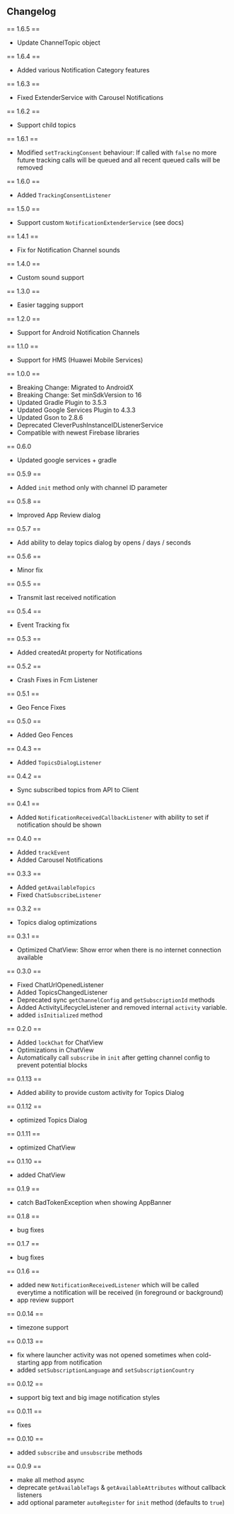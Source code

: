 ## Changelog

== 1.6.5 ==
* Update ChannelTopic object

== 1.6.4 ==
* Added various Notification Category features

== 1.6.3 ==
* Fixed ExtenderService with Carousel Notifications

== 1.6.2 ==
* Support child topics

== 1.6.1 ==
* Modified `setTrackingConsent` behaviour: If called with `false` no more future tracking calls will be queued and all recent queued calls will be removed

== 1.6.0 ==
* Added `TrackingConsentListener`

== 1.5.0 ==
* Support custom `NotificationExtenderService` (see docs)

== 1.4.1 ==
* Fix for Notification Channel sounds

== 1.4.0 ==
* Custom sound support

== 1.3.0 ==
* Easier tagging support

== 1.2.0 ==
* Support for Android Notification Channels

== 1.1.0 ==
* Support for HMS (Huawei Mobile Services)

== 1.0.0 ==
* Breaking Change: Migrated to AndroidX
* Breaking Change: Set minSdkVersion to 16
* Updated Gradle Plugin to 3.5.3
* Updated Google Services Plugin to 4.3.3
* Updated Gson to 2.8.6
* Deprecated CleverPushInstanceIDListenerService
* Compatible with newest Firebase libraries

== 0.6.0
* Updated google services + gradle

== 0.5.9 ==
* Added `init` method only with channel ID parameter

== 0.5.8 ==
* Improved App Review dialog

== 0.5.7 ==
* Add ability to delay topics dialog by opens / days / seconds

== 0.5.6 ==
* Minor fix

== 0.5.5 ==
* Transmit last received notification

== 0.5.4 ==
* Event Tracking fix

== 0.5.3 ==
* Added createdAt property for Notifications

== 0.5.2 ==
* Crash Fixes in Fcm Listener

== 0.5.1 ==
* Geo Fence Fixes

== 0.5.0 ==
* Added Geo Fences

== 0.4.3 ==
* Added `TopicsDialogListener`

== 0.4.2 ==
* Sync subscribed topics from API to Client

== 0.4.1 ==
* Added `NotificationReceivedCallbackListener` with ability to set if notification should be shown

== 0.4.0 ==
* Added `trackEvent`
* Added Carousel Notifications

== 0.3.3 ==
* Added `getAvailableTopics`
* Fixed `ChatSubscribeListener`

== 0.3.2 ==
* Topics dialog optimizations

== 0.3.1 ==
* Optimized ChatView: Show error when there is no internet connection available

== 0.3.0 ==
* Fixed ChatUrlOpenedListener
* Added TopicsChangedListener
* Deprecated sync `getChannelConfig` and `getSubscriptionId` methods
* Added ActivityLifecycleListener and removed internal `activity` variable.
* added `isInitialized` method

== 0.2.0 ==
* Added `lockChat` for ChatView
* Optimizations in ChatView
* Automatically call `subscribe` in `init` after getting channel config to prevent potential blocks

== 0.1.13 ==
* Added ability to provide custom activity for Topics Dialog

== 0.1.12 ==
* optimized Topics Dialog

== 0.1.11 ==
* optimized ChatView

== 0.1.10 ==
* added ChatView

== 0.1.9 ==
* catch BadTokenException when showing AppBanner

== 0.1.8 ==
* bug fixes

== 0.1.7 ==
* bug fixes

== 0.1.6 ==
* added new `NotificationReceivedListener` which will be called everytime a notification will be received (in foreground or background)
* app review support

== 0.0.14 ==
* timezone support

== 0.0.13 ==
* fix where launcher activity was not opened sometimes when cold-starting app from notification
* added `setSubscriptionLanguage` and `setSubscriptionCountry`

== 0.0.12 ==
* support big text and big image notification styles

== 0.0.11 ==
* fixes

== 0.0.10 ==
* added `subscribe` and `unsubscribe` methods

== 0.0.9 ==
* make all method async
* deprecate `getAvailableTags` & `getAvailableAttributes` without callback listeners
* add optional parameter `autoRegister` for `init` method (defaults to `true`)

